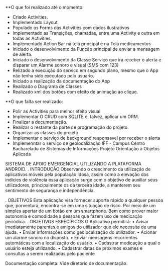  
**O que foi realizado até o momento:

- Criado Activities.
- Implementado Layout.
- Populado os Forms das Activities com dados ilustrativos
- Implementado as Transições, chamadas, entre uma Activity e outra em todas as Activities.
- Implementado Action Bar na tela principal e na Tela medicamentos
- Iniciado o desenvolvimento da Função principal de enviar a mensagem de alerta.
- Iniciado o desenvolvimento da Classe Serviço que ira receber o alerta e disparar um Alarme sonoro e visual (SMS com 123)
- Relizado a execução do servico em segundo plano, mesmo que o App não tenha sido executado pelo usuario.
- Iniciado a realização da documentação do App
- Realizado o Diagrama de Classes
- Realizado xml dos botões com efeito de animação ao clique.

**O que falta ser realizado:

- Polir as Activities para melhor efeito visual
- Implementar O CRUD com SQLITE e, talvez, aplicar um ORM.
- Finalizar a documentação.
- Realizar o restante da parte de programação do projeto.
- Organizar as classes do projeto
- Implementar o serviço de background responsavel por receber o alerta
- Implemenntar o serviço de geolocalização
IFF - Campus Centro Bacharelado de Sistemas de Informações Projeto Orientação a Objetos Aplicada

SISTEMA DE APOIO EMERGENCIAL UTILIZANDO A PLATAFORMA ANDROID. . INTRODUÇÃO Observando o crescimento da utilização de aplicativos móveis pela população idosa, assim como a elevação dos indicies de violência essa aplicação surge com o objetivo de auxiliar seus utilizadores, principalmente os da terceira idade, a manterem seu sentimento de segurança e independência.

. OBJETIVOS Esta aplicação visa fornecer suporte rápido a qualquer pessoa que, porventura, encontra-se em uma situação de risco. Por meio de um simples apertar de um botão em um smartphone. Bem como prover maior autonomia e comodidade a pessoas que fazem uso de medicação periódica. . OBJETIVOS ESPECÍFICOS O Aplicativo permitirá: • Avisar imediatamente parentes e amigos do utilizador que ele necessita de uma ajuda. • Enviar informações como geolocalização do utilizador. • Acionar um alarme sonoro no disposto. • Enviar mensagens recorrentes automáticas com a localização do usuário. • Cadastrar medicação a qual o usuário esteja utilizando. • Cadastrar datas de próximos exames e consultas a serem realizadas pelo paciente

Documentação completa: Vide diretório de documentação.
